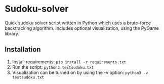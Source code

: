 # Sudoku-solver
Quick sudoku solver script written in Python which uses a brute-force backtracking algorithm. Includes optional visualization, using the PyGame library. 
## Installation
1. Install requirements: `pip install -r requirements.txt`
2. Run the script: `python3 testsudoku.txt`
3. Visualization can be turned on by using the -v option: `python3 -v testsudoku.txt`
